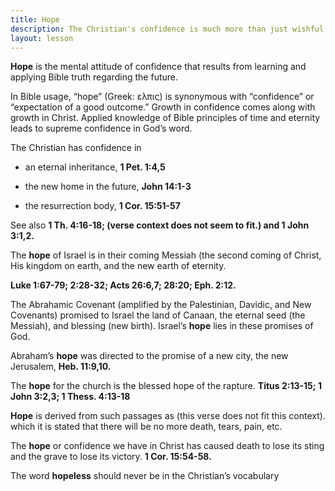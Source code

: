 ```yaml
---
title: Hope
description: The Christian's confidence is much more than just wishful thinking.
layout: lesson
---
```


**Hope** is the mental attitude of confidence that results from learning and applying Bible truth regarding the future.

In Bible usage, “hope” (Greek: ελπις) is synonymous with “confidence” or “expectation of a good outcome.” Growth in confidence comes along with growth in Christ. Applied knowledge of Bible principles of time and eternity leads to supreme confidence in God’s word.

The Christian has confidence in

* an eternal inheritance, **1 Pet. 1:4,5**

* the new home in the future, **John 14:1-3**

* the resurrection body, **1 Cor. 15:51-57**

See also **1 Th. 4:16-18; (verse context does not seem to fit.) and 1 John 3:1,2.**

The **hope** of Israel is in their coming Messiah (the second coming of Christ, His kingdom on earth, and the new earth of eternity.

**Luke 1:67-79; 2:28-32; Acts 26:6,7; 28:20; Eph. 2:12.**

The Abrahamic Covenant (amplified by the Palestinian, Davidic, and New Covenants) promised to Israel the land of Canaan, the eternal seed (the Messiah), and blessing (new birth). Israel’s **hope** lies in these promises of God.

Abraham’s **hope** was directed to the promise of a new city, the new Jerusalem, **Heb. 11:9,10.**

The **hope** for the church is the blessed hope of the rapture. **Titus 2:13-15; 1 John 3:2,3; 1 Thess. 4:13-18**

**Hope** is derived from such passages as (this verse does not fit this context). which it is stated that there will be no more death, tears, pain, etc.

The **hope** or confidence we have in Christ has caused death to lose its sting and the grave to lose its victory. **1 Cor. 15:54-58.**

The word **hopeless** should never be in the Christian’s vocabulary

